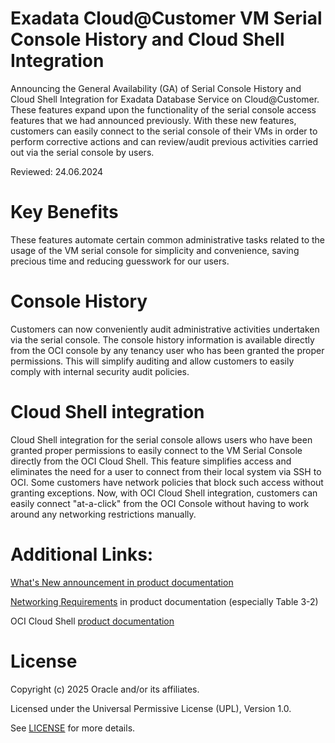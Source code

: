 # Exadata Cloud@Customer VM Serial Console History and Cloud Shell Integration

Announcing the General Availability (GA) of Serial Console History and Cloud Shell Integration for Exadata Database Service on Cloud@Customer. These features expand upon the functionality of the serial console access features that we had announced previously. With these new features, customers can easily connect to the serial console of their VMs in order to perform corrective actions and can review/audit previous activities carried out via the serial console by users.

Reviewed: 24.06.2024

# Key Benefits
These features automate certain common administrative tasks related to the usage of the VM serial console for simplicity and convenience, saving precious time and reducing guesswork for our users.

# Console History
Customers can now conveniently audit administrative activities undertaken via the serial console. The console history information is available directly from the OCI console by any tenancy user who has been granted the proper permissions. This will simplify auditing and allow customers to easily comply with internal security audit policies.

# Cloud Shell integration
Cloud Shell integration for the serial console allows users who have been granted proper permissions to easily connect to the VM Serial Console directly from the OCI Cloud Shell. This feature simplifies access and eliminates the need for a user to connect from their local system via SSH to OCI. Some customers have network policies that block such access without granting exceptions. Now, with OCI Cloud Shell integration, customers can easily connect "at-a-click" from the OCI Console without having to work around any networking restrictions manually.

# Additional Links:

[What's New announcement in product documentation](https://docs.oracle.com/en/engineered-systems/exadata-cloud-at-customer/ecccm/ecc-whats-new-in-exadata-cloud-at-customer-gen2.html#GUID-2A3DD1C7-D1D7-4288-A1AA-19334C0516B4)

[Networking Requirements](https://docs.oracle.com/en/engineered-systems/exadata-cloud-at-customer/ecccm/ecc-network-requirements.html#GUID-F06BD75B-E971-48ED-8699-E1004D4B4AC1) in product documentation (especially Table 3-2)

OCI Cloud Shell [product documentation](https://docs.oracle.com/en-us/iaas/Content/API/Concepts/devcloudshellintro.htm)



# License

Copyright (c) 2025 Oracle and/or its affiliates.

Licensed under the Universal Permissive License (UPL), Version 1.0.

See [LICENSE](https://github.com/oracle-devrel/technology-engineering/blob/main/LICENSE) for more details.
